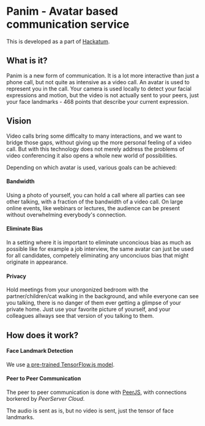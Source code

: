 # Panim - Avatar based communication service
This is developed as a part of [Hackatum](https://hack.tum.de "Hackatum's Website").


## What is it?
Panim is a new form of communication. It is a lot more interactive than just a phone call, but not quite as intensive as a video call.
An avatar is used to represent you in the call. Your camera is used locally to detect your facial expressions and motion, but the video is not actually sent to your peers, just your face landmarks - 468 points that describe your current expression.

## Vision
Video calls bring some difficalty to many interactions, and we want to bridge those gaps, without giving up the more personal feeling of a video call.
But with this technology does not merely address the problems of video conferencing it also opens a whole new world of possibilities.

Depending on which avatar is used, various goals can be achieved:

#### Bandwidth
Using a photo of yourself, you can hold a call where all parties can see other talking, with a fraction of the bandwidth of a video call.
On large online events, like webinars or lectures, the audience can be present without overwhelming everybody's connection.

#### Eliminate Bias
In a setting where it is important to eliminate unconcious bias as much as possible like for example a job interview, the same avatar can just be used for all candidates, competely eliminating any unconciuos bias that might originate in appearance.

#### Privacy
Hold meetings from your unorgonized bedroom with the partner/children/cat walking in the background, and while everyone can see you talking, there is no danger of them ever getting a glimpse of your private home. Just use your favorite picture of yourself, and your colleagues allways see that version of you talking to them.

## How does it work?

#### Face Landmark Detection
We use [a pre-trained TensorFlow.js model](https://www.npmjs.com/package/@tensorflow-models/face-landmarks-detection "The model on npm").

#### Peer to Peer Communication
The peer to peer communication is done with [PeerJS](https://peerjs.com/), with connections borkered by _PeerServer Cloud_.

The audio is sent as is, but no video is sent, just the tensor of face landmarks.
